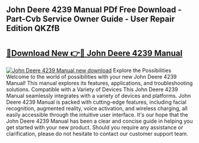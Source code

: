 ## John Deere 4239 Manual PDf Free Download - Part-Cvb Service Owner Guide - User Repair Edition QKZfB

# <h2><a href="http://bc95209.oget.top/?id=John+Deere+4239+Manual">🔗Download New 👉🔴 John Deere 4239 Manual</a></h2>

[![John Deere 4239 Manual new download](https://i.imgur.com/5g1atiW.png)](http://bc95209.oget.top/?id=John+Deere+4239+Manual)
Explore the Possibilities Welcome to the world of possibilities with your new John Deere 4239 Manual! This manual explores its features, applications, and troubleshooting solutions. Compatible with a Variety of Devices This John Deere 4239 Manual seamlessly integrates with a variety of devices and platforms. John Deere 4239 Manual is packed with cutting-edge features, including facial recognition, augmented reality, voice activation, and wireless charging, all easily accessible through the intuitive user interface. It's our hope that the John Deere 4239 Manual has been a clear and concise guide in helping you get started with your new product. Should you require any assistance or clarification, please do not hesitate to contact our customer support team.

